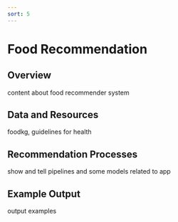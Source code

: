 ```yaml
---
sort: 5
---
```


# Food Recommendation

## Overview

content about food recommender system

## Data and Resources

foodkg, guidelines for health

## Recommendation Processes

show and tell pipelines and some models related to app

## Example Output

output examples
